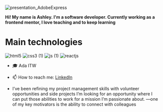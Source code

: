  

![presentation_AdobeExpress](https://user-images.githubusercontent.com/89202684/202572390-1f0e9f96-3f65-4bce-99c4-8b0e9bf015af.gif) 

**Hi! My name is Ashley. I'm a software developer. Currently working as a frontend mentor, I love teaching and to keep learning**


# **Main** technologies

![html5](https://user-images.githubusercontent.com/89202684/202577353-3e58325c-9d02-4509-893e-fab37a0b5563.svg)
![css3 (1)](https://user-images.githubusercontent.com/89202684/202577980-4b8cad31-c9eb-405c-9f25-05c8a3cd05e5.svg)
![js (1)](https://user-images.githubusercontent.com/89202684/202577203-f1e71e39-f26d-4294-be32-4340e590c9fd.svg)
![reactjs](https://user-images.githubusercontent.com/89202684/202576880-d17fc5fa-0166-43e9-94d1-ac6651954441.svg)

- 🎓 Ada ITW
- 📫 How to reach me: [LinkedIn](https://www.linkedin.com/in/ashley-zamudio-452b96236/)

- I’ve been refining my project management skills with volunteer opportunities and side projects I’m looking for an opportunity where I can put those abilities to work for a mission I’m passionate about. —one of my key motivators is the ability to connect with colleagues 
<!--
**ashleyzam/ashleyzam** is a ✨ _special_ ✨ repository because its `README.md` (this file) appears on your GitHub profile.
--/>
Here are some ideas to get you started:




<!--


- 🌱 I’m currently learning ...
- 👯 I’m looking to collaborate on ...
- 🤔 I’m looking for help with ...
- 💬 Ask me about ...

- 😄 Pronouns: ...
- ⚡ Fun fact: ...
- 🔭 I’m currently 
--/>
